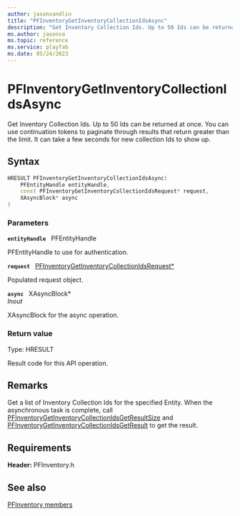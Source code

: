 ```yaml
---
author: jasonsandlin
title: "PFInventoryGetInventoryCollectionIdsAsync"
description: "Get Inventory Collection Ids. Up to 50 Ids can be returned at once. You can use continuation tokens to paginate through results that return greater than the limit. It can take a few seconds for new collection Ids to show up."
ms.author: jasonsa
ms.topic: reference
ms.service: playfab
ms.date: 05/24/2023
---
```


# PFInventoryGetInventoryCollectionIdsAsync  

Get Inventory Collection Ids. Up to 50 Ids can be returned at once. You can use continuation tokens to paginate through results that return greater than the limit. It can take a few seconds for new collection Ids to show up.  

## Syntax  
  
```cpp
HRESULT PFInventoryGetInventoryCollectionIdsAsync(  
    PFEntityHandle entityHandle,  
    const PFInventoryGetInventoryCollectionIdsRequest* request,  
    XAsyncBlock* async  
)  
```  
  
### Parameters  
  
**`entityHandle`** &nbsp; PFEntityHandle  
  
PFEntityHandle to use for authentication.  
  
**`request`** &nbsp; [PFInventoryGetInventoryCollectionIdsRequest*](../../pfinventorytypes/structs/pfinventorygetinventorycollectionidsrequest.md)  
  
Populated request object.  
  
**`async`** &nbsp; XAsyncBlock*  
*_Inout_*  
  
XAsyncBlock for the async operation.  
  
  
### Return value
Type: HRESULT
  
Result code for this API operation.
  
## Remarks  
  
Get a list of Inventory Collection Ids for the specified Entity. When the asynchronous task is complete, call [PFInventoryGetInventoryCollectionIdsGetResultSize](pfinventorygetinventorycollectionidsgetresultsize.md) and [PFInventoryGetInventoryCollectionIdsGetResult](pfinventorygetinventorycollectionidsgetresult.md) to get the result.
  
## Requirements  
  
**Header:** PFInventory.h
  
## See also  
[PFInventory members](../pfinventory_members.md)  

  
  

